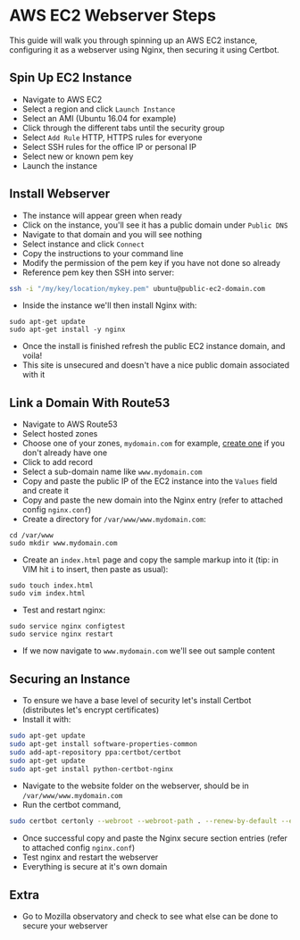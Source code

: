 # AWS EC2 Webserver Steps
This guide will walk you through spinning up an AWS EC2 instance, configuring it as a webserver using Nginx, then securing it using Certbot.

## Spin Up EC2 Instance
* Navigate to AWS EC2
* Select a region and click `Launch Instance`
* Select an AMI (Ubuntu 16.04 for example)
* Click through the different tabs until the security group
* Select `Add Rule` HTTP, HTTPS rules for everyone
* Select SSH rules for the office IP or personal IP
* Select new or known pem key
* Launch the instance

## Install Webserver
* The instance will appear green when ready
* Click on the instance, you'll see it has a public domain under `Public DNS`
* Navigate to that domain and you will see nothing
* Select instance and click `Connect`
* Copy the instructions to your command line
* Modify the permission of the pem key if you have not done so already
* Reference pem key then SSH into server:
```sh
ssh -i "/my/key/location/mykey.pem" ubuntu@public-ec2-domain.com
```
* Inside the instance we'll then install Nginx with:
```shell
sudo apt-get update
sudo apt-get install -y nginx
```
* Once the install is finished refresh the public EC2 instance domain, and voila!
* This site is unsecured and doesn't have a nice public domain associated with it

## Link a Domain With Route53
* Navigate to AWS Route53
* Select hosted zones
* Choose one of your zones, `mydomain.com` for example, [create one](https://docs.aws.amazon.com/Route53/latest/DeveloperGuide/CreatingHostedZone.html) if you don't already have one
* Click to add record
* Select a sub-domain name like `www.mydomain.com`
* Copy and paste the public IP of the EC2 instance into the `Values` field and create it
* Copy and paste the new domain into the Nginx entry (refer to attached config `nginx.conf`)
* Create a directory for `/var/www/www.mydomain.com`:
```shell
cd /var/www
sudo mkdir www.mydomain.com
```
* Create an `index.html` page and copy the sample markup into it (tip: in VIM hit `i` to insert, then paste as usual):
```shell
sudo touch index.html
sudo vim index.html
```
* Test and restart nginx:
```shell
sudo service nginx configtest
sudo service nginx restart
```
* If we now navigate to `www.mydomain.com` we'll see out sample content

## Securing an Instance
* To ensure we have a base level of security let's install Certbot (distributes let's encrypt certificates)
* Install it with:
```sh
sudo apt-get update
sudo apt-get install software-properties-common
sudo add-apt-repository ppa:certbot/certbot
sudo apt-get update
sudo apt-get install python-certbot-nginx 
```
* Navigate to the website folder on the webserver, should be in `/var/www/www.mydomain.com`
* Run the certbot command,
```sh
sudo certbot certonly --webroot --webroot-path . --renew-by-default --email my.email@example.com --text --agree-tos -d www.mydomain.com
```
* Once successful copy and paste the Nginx secure section entries (refer to attached config `nginx.conf`)
* Test nginx and restart the webserver
* Everything is secure at it's own domain

## Extra
* Go to Mozilla observatory and check to see what else can be done to secure your webserver